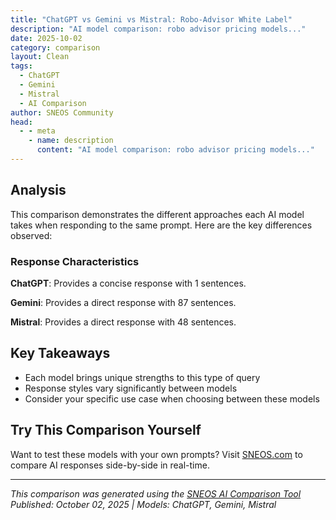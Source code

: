 ```yaml
---
title: "ChatGPT vs Gemini vs Mistral: Robo-Advisor White Label"
description: "AI model comparison: robo advisor pricing models..."
date: 2025-10-02
category: comparison
layout: Clean
tags:
  - ChatGPT
  - Gemini
  - Mistral
  - AI Comparison
author: SNEOS Community
head:
  - - meta
    - name: description
      content: "AI model comparison: robo advisor pricing models..."
---
```


<ChatComparison
  title="ChatGPT vs Gemini vs Mistral: Robo-Advisor White Label"
  prompt="robo advisor pricing models"
  :responses='{
    "ChatGPT": "Error calling OpenAI API.",
    "Gemini": "Robo-advisors offer a variety of pricing models, generally falling into these categories:\n\n**1. Assets Under Management (AUM) Fee:**\n\n*   **How it works:** This is the most common pricing model. You pay a percentage of the total value of your investments managed by the robo-advisor.\n*   **Pros:**\n    *   Transparent and straightforward.  You know exactly what you\u0027re paying based on your portfolio size.\n    *   Incentivizes the robo-advisor to grow your portfolio, as their fee increases proportionally.\n*   **Cons:**\n    *   Can be more expensive than other models, especially for larger portfolios.\n    *   You pay the fee regardless of the portfolio\u0027s performance (although poor performance will shrink your portfolio, thus lowering the fee).\n*   **Typical Range:** 0.20% to 0.50% per year.  Some may offer lower rates for very large balances.\n*   **Examples:**  Betterment, Wealthfront, Schwab Intelligent Portfolios (though Schwab\u0027s basic service is 0%, it might charge more for premium services).\n\n**2. Flat Fee:**\n\n*   **How it works:** You pay a fixed dollar amount, usually monthly or annually, regardless of your portfolio size.\n*   **Pros:**\n    *   Predictable costs.\n    *   Potentially cheaper than AUM for larger portfolios.\n    *   Good for those with simpler financial situations or who are mainly seeking basic investment management.\n*   **Cons:**\n    *   Might be more expensive for smaller portfolios.\n    *   May not be suitable if your financial situation is complex and requires more personalized advice.\n*   **Examples:** Some robo-advisors use this structure for specific tiers of service or for financial planning packages.  Harder to find pure robo-advisors using *only* flat fees.\n\n**3. Subscription Fee:**\n\n*   **How it works:** Similar to a flat fee, but often involves a wider range of services. You pay a monthly or annual subscription fee for access to financial planning tools, advice from human advisors, and/or a more customized investment experience.\n*   **Pros:**\n    *   Potentially cost-effective if you utilize the extra services offered.\n    *   Can provide access to human advisors without the higher cost of traditional financial advisors.\n*   **Cons:**\n    *   If you don\u0027t need the extra services, you\u0027re overpaying.\n    *   The quality of the human advice can vary greatly.\n*   **Examples:** Ellevest offers different membership tiers with varying subscription fees. Some platforms offer basic robo-advisory services, with an option to subscribe to premium services including access to financial planners.\n\n**4. Commission-Based:**\n\n*   **How it works:** The robo-advisor earns a commission on each trade or investment transaction.  This model is becoming less common for robo-advisors.\n*   **Pros:**\n    *   Can be cheaper if you have very few transactions.\n*   **Cons:**\n    *   Potential for conflicts of interest, as the robo-advisor might be incentivized to make more trades than necessary.\n    *   Difficult to predict the total cost.\n*   **Rarity:** Increasingly rare among pure robo-advisors.  More common in traditional brokerage accounts where you\u0027re actively managing your own investments.\n\n**5. Hybrid Models:**\n\n*   **How it works:** Combine elements of different pricing models.  For example, an AUM fee plus additional fees for financial planning services or access to human advisors.\n*   **Pros:**\n    *   Can be tailored to specific needs.\n    *   Provides flexibility.\n*   **Cons:**\n    *   Can be more complex to understand.  Requires careful evaluation of the different fees involved.\n*   **Examples:** Many robo-advisors are evolving to offer hybrid models to cater to a broader range of clients, offering a basic AUM-based service along with optional paid features such as human financial planning advice or tax optimization strategies.\n\n**6. Free (or 0% AUM Fee):**\n\n*   **How it works:** Some robo-advisors offer a basic service with no AUM fee. They may generate revenue through other means, such as:\n    *   **Cash Drag:** Earning interest on uninvested cash held in your account.\n    *   **Payment for Order Flow:** Receiving payments from market makers for directing order flow to them.\n    *   **Up-selling Premium Services:** Offering paid upgrades for features like financial planning or tax-loss harvesting.\n    *   **Referral Fees:** Earning commissions for referring clients to other financial products (e.g., insurance, mortgages).\n*   **Pros:**\n    *   No direct fees.\n    *   Good for beginners with small amounts to invest.\n*   **Cons:**\n    *   May have limited features.\n    *   Might not be truly \u0022free\u0022 if the revenue generation methods lead to suboptimal investment decisions (e.g., higher cash balances than necessary).\n    *   It\u0027s important to understand how the platform is making money.\n*   **Examples:**  Schwab Intelligent Portfolios (basic service).  Keep in mind that while the headline fee is 0%, you may still be indirectly paying through cash drag or other revenue streams.\n\n**Key Considerations when Evaluating Robo-Advisor Pricing:**\n\n*   **Portfolio Size:**  AUM fees can be more cost-effective for smaller portfolios, while flat fees may be better for larger portfolios.\n*   **Services Offered:** What services are included in the fee?  Do you need access to human advisors, financial planning tools, or tax optimization?\n*   **Transparency:**  How clear and easy to understand is the fee structure?\n*   **Hidden Fees:**  Are there any other fees you should be aware of, such as transaction fees, account transfer fees, or inactivity fees?\n*   **Cash Drag:**  Does the robo-advisor hold a significant portion of your portfolio in cash?  This can reduce your returns.  Understand why they are doing it.\n*   **Investment Strategy:**  Is the investment strategy appropriate for your risk tolerance and financial goals?  A low fee is useless if your investments don\u0027t perform well.\n*   **Overall Value:**  Consider the total value you\u0027re receiving for the fees you\u0027re paying. A slightly higher fee may be worth it if you\u0027re getting better service or better returns.\n\n**Before Choosing a Robo-Advisor:**\n\n1.  **Determine your needs:** What are your financial goals? How much advice and support do you need?\n2.  **Compare pricing models:**  Consider different robo-advisors and their pricing models based on your portfolio size and needs.\n3.  **Read the fine print:** Understand all the fees involved, including any hidden fees.\n4.  **Consider the value:**  Don\u0027t just focus on the lowest fee. Think about the overall value you\u0027re getting for your money.\n\nBy carefully evaluating these factors, you can choose a robo-advisor that meets your needs and provides good value for your money.\n",
    "Mistral": "Robo-advisors typically offer several pricing models, each designed to cater to different investor needs and preferences. Here are some of the most common pricing models used by robo-advisors:\n\n1. **Flat Fee**:\n   - **Description**: A fixed fee charged regardless of the account size.\n   - **Example**: A robo-advisor might charge a flat fee of $50 per year.\n   - **Pros**: Simple and predictable.\n   - **Cons**: May be less cost-effective for larger accounts.\n\n2. **Percentage of Assets Under Management (AUM)**:\n   - **Description**: A fee calculated as a percentage of the total assets managed by the robo-advisor.\n   - **Example**: A fee of 0.25% of AUM.\n   - **Pros**: Scales with the account size, making it more cost-effective for larger accounts.\n   - **Cons**: Can be more expensive for smaller accounts.\n\n3. **Tiered Pricing**:\n   - **Description**: Different fee structures based on the size of the account.\n   - **Example**: 0.5% for accounts under $100,000, 0.35% for accounts between $100,000 and $500,000, and 0.25% for accounts over $500,000.\n   - **Pros**: Offers a more tailored approach to pricing.\n   - **Cons**: Can be complex to understand.\n\n4. **Subscription Model**:\n   - **Description**: A monthly or annual subscription fee.\n   - **Example**: A monthly fee of $10.\n   - **Pros**: Predictable and straightforward.\n   - **Cons**: May not be cost-effective for larger accounts.\n\n5. **Hybrid Model**:\n   - **Description**: A combination of different pricing models, such as a flat fee plus a percentage of AUM.\n   - **Example**: A flat fee of $50 per year plus 0.25% of AUM.\n   - **Pros**: Can offer a balanced approach to pricing.\n   - **Cons**: Can be complex to understand and calculate.\n\n6. **Performance-Based Fees**:\n   - **Description**: Fees based on the performance of the portfolio.\n   - **Example**: A fee of 10% of the profits generated.\n   - **Pros**: Aligns the interests of the robo-advisor with the investor.\n   - **Cons**: Can be risky and unpredictable.\n\n7. **Free or Low-Cost Models**:\n   - **Description**: Some robo-advisors offer free or very low-cost services, often supported by other revenue streams.\n   - **Example**: A robo-advisor that offers free portfolio management but charges for additional services like tax-loss harvesting.\n   - **Pros**: Attractive for cost-conscious investors.\n   - **Cons**: May have limited features or additional costs for premium services.\n\n8. **Transaction-Based Fees**:\n   - **Description**: Fees charged per transaction, such as buying or selling securities.\n   - **Example**: A fee of $5 per trade.\n   - **Pros**: Transparent and straightforward.\n   - **Cons**: Can add up quickly for active traders.\n\nWhen choosing a robo-advisor, it\u0027s important to consider not only the pricing model but also the features and services offered, such as tax-loss harvesting, rebalancing, and access to human advisors. Additionally, understanding the total cost, including any underlying fund fees, is crucial for making an informed decision."
  }'
  published-date="10:06"
/>

## Analysis

This comparison demonstrates the different approaches each AI model takes when responding to the same prompt. Here are the key differences observed:

### Response Characteristics

**ChatGPT**: Provides a concise response with 1 sentences. 

**Gemini**: Provides a direct response with 87 sentences. 

**Mistral**: Provides a direct response with 48 sentences. 

## Key Takeaways

- Each model brings unique strengths to this type of query
- Response styles vary significantly between models
- Consider your specific use case when choosing between these models

## Try This Comparison Yourself

Want to test these models with your own prompts? Visit [SNEOS.com](https://sneos.com) to compare AI responses side-by-side in real-time.

---

*This comparison was generated using the [SNEOS AI Comparison Tool](https://sneos.com)*
*Published: October 02, 2025 | Models: ChatGPT, Gemini, Mistral*
